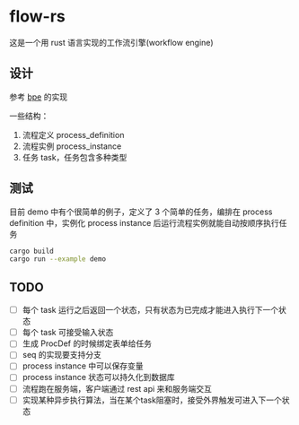 # flow-rs

这是一个用 rust 语言实现的工作流引擎(workflow engine)

## 设计

参考 [bpe](https://github.com/synrc/bpe) 的实现

一些结构：

1. 流程定义 process_definition
2. 流程实例 process_instance
3. 任务 task，任务包含多种类型

## 测试

目前 demo 中有个很简单的例子，定义了 3 个简单的任务，编排在 process definition 中，实例化 process instance 后运行流程实例就能自动按顺序执行任务

```sh
cargo build
cargo run --example demo
```

## TODO

- [ ] 每个 task 运行之后返回一个状态，只有状态为已完成才能进入执行下一个状态
- [ ] 每个 task 可接受输入状态
- [ ] 生成 ProcDef 的时候绑定表单给任务
- [ ] seq 的实现要支持分支
- [ ] process instance 中可以保存变量
- [ ] process instance 状态可以持久化到数据库
- [ ] 流程跑在服务端，客户端通过 rest api 来和服务端交互
- [ ] 实现某种异步执行算法，当在某个task阻塞时，接受外界触发可进入下一个状态
